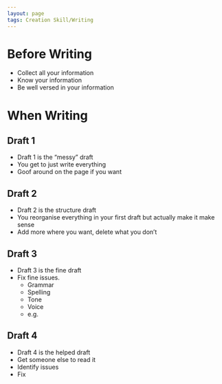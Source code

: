 ```yaml
---
layout: page
tags: Creation Skill/Writing
---
```


# Before Writing

- Collect all your information
- Know your information
- Be well versed in your information

# When Writing

## Draft 1

- Draft 1 is the “messy” draft
- You get to just write everything
- Goof around on the page if you want

## Draft 2

- Draft 2 is the structure draft
- You reorganise everything in your first draft but actually make it make sense
- Add more where you want, delete what you don’t

## Draft 3

- Draft 3 is the fine draft
- Fix fine issues.
    - Grammar
    - Spelling
    - Tone
    - Voice
    - e.g.

## Draft 4

- Draft 4 is the helped draft
- Get someone else to read it
- Identify issues
- Fix